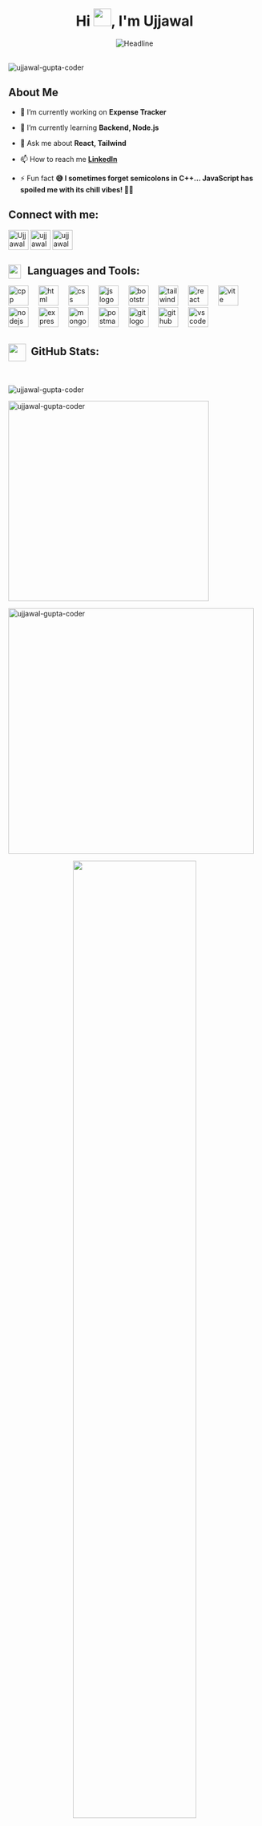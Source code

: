 <h1 align="center">Hi <img src="https://media.giphy.com/media/hvRJCLFzcasrR4ia7z/giphy.gif" width="35">, I'm Ujjawal</h1>

<div align=center>
<img src="https://readme-typing-svg.herokuapp.com?color=%236FDA44&size=32&center=true&vCenter=true&width=600&height=50&lines=Computer+Science+Student;Full+Stack+Developer;Proudly+from+India" alt="Headline" />
</div>

<br/>
<p align="left"> <img src="https://komarev.com/ghpvc/?username=ujjawal-gupta-coder&label=Profile%20views&color=0e75b6&style=flat" alt="ujjawal-gupta-coder" /> </p>
<h2 align="left"> About Me </h2>

- 🔭 I’m currently working on **Expense Tracker**

- 🌱 I’m currently learning **Backend, Node.js**

- 💬 Ask me about **React, Tailwind**

- 📫 How to reach me **[LinkedIn](www.linkedin.com/in/ujjawal-gupta-b713333402)**

- ⚡ Fun fact **😅 I sometimes forget semicolons in C++... JavaScript has spoiled me with its chill vibes! 🚀✨**

<h2 align="left">Connect with me:</h2>
<p align="left">
<a href="www.linkedin.com/in/ujjawal-gupta-b713333402" target="blank"><img align="center" src="https://cdn.jsdelivr.net/gh/devicons/devicon/icons/linkedin/linkedin-original.svg" alt="Ujjawal Gupta" height="40" width="40" /></a>
<a href="https://instagram.com/ujjawal_62" target="blank"><img align="center" src="https://upload.wikimedia.org/wikipedia/commons/a/a5/Instagram_icon.png" alt="ujjawal_62" height="40" width="40" /></a>
<a href="https://www.leetcode.com/ujjawal-gupta" target="blank"><img align="center" src="https://upload.wikimedia.org/wikipedia/commons/8/8e/LeetCode_Logo_1.png" alt="ujjawal-gupta" height="40" width="40" /></a>
</p>

<h2 align="left"><img src="https://media2.giphy.com/media/QssGEmpkyEOhBCb7e1/giphy.gif?cid=ecf05e47a0n3gi1bfqntqmob8g9aid1oyj2wr3ds3mg700bl&rid=giphy.gif" width ="25" height="28" align=left>&nbsp; Languages and Tools:</h2>
<div align="left">
    <img src="https://skillicons.dev/icons?i=cpp" height="40" alt="cpp logo"  />
    <img width="12" />
    <img src="https://skillicons.dev/icons?i=html" height="40" alt="html logo"  />
    <img width="12" />
    <img src="https://skillicons.dev/icons?i=css" height="40" alt="css logo"  />
    <img width="12" />
    <img src="https://skillicons.dev/icons?i=js" height="40" alt="js logo"  />
    <img width="12" />
    <img src="https://skillicons.dev/icons?i=bootstrap" height="40" alt="bootstrap logo"  />
    <img width="12" />
    <img src="https://skillicons.dev/icons?i=tailwind" height="40" alt="tailwind logo"  />
    <img width="12" />
    <img src="https://skillicons.dev/icons?i=react" height="40" alt="react logo"  />
    <img width="12" />
    <img src="https://skillicons.dev/icons?i=vite" height="40" alt="vite logo"  />
    <img width="12" />
    <img src="https://skillicons.dev/icons?i=nodejs" height="40" alt="nodejs logo"  />
    <img width="12" />
    <img src="https://skillicons.dev/icons?i=express" height="40" alt="express logo"  />
    <img width="12" />
    <img src="https://skillicons.dev/icons?i=mongodb" height="40" alt="mongodb logo"  />
    <img width="12" />
    <img src="https://skillicons.dev/icons?i=postman" height="40" alt="postman logo"  />
    <img width="12" />
    <img src="https://skillicons.dev/icons?i=git" height="40" alt="git logo"  />
    <img width="12" />
    <img src="https://skillicons.dev/icons?i=github" height="40" alt="github logo"  />
    <img width="12" />
    <img src="https://skillicons.dev/icons?i=vscode" height="40" alt="vscode logo"  />
    <img width="12" />
 </div>

<h2 align="left"><img src="https://media.giphy.com/media/iY8CRBdQXODJSCERIr/giphy.gif" width="35" align="center">&nbsp; GitHub Stats:</h2>
</br>

<p><img align="center" src="https://github-readme-stats.vercel.app/api/top-langs?username=ujjawal-gupta-coder&show_icons=true&locale=en&layout=compact&theme=dark" alt="ujjawal-gupta-coder" /></p>

<p><img align="center" src="https://github-readme-stats.vercel.app/api?username=ujjawal-gupta-coder&show_icons=true&locale=en&theme=dark" alt="ujjawal-gupta-coder" width="400" /></p>

<p><img align="center" src="https://github-readme-streak-stats.herokuapp.com/?user=ujjawal-gupta-coder&theme=dark" alt="ujjawal-gupta-coder" width="490" /></p>

<p align="center">
<img src="https://readme-typing-svg.herokuapp.com?font=Fira+Code&pause=1000&width=435&lines=Thanks+for+visiting+my+profile+%F0%9F%98%8A%F0%9F%99%8F;let%E2%80%99s+stay+in+touch+and+innovate!++%F0%9F%9A%80" width="70%">
</p>

<h3 align="center"> Show some ❤️ by starring ⭐ some of the repositories! </h3>
